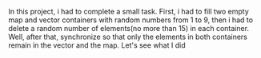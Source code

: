 In this project, i had to complete a small task.
First, i had to fill two empty map and vector containers with random numbers from 1 to 9,
then i had to delete a random number of elements(no more than 15) in each container. 
Well, after that, synchronize so that only the elements in both containers remain in the vector and the map. 
Let's see what I did

